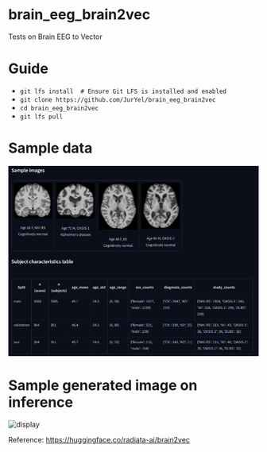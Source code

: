# brain_eeg_brain2vec
Tests on Brain EEG to Vector

# Guide
- `git lfs install  # Ensure Git LFS is installed and enabled`
- `git clone https://github.com/JurYel/brain_eeg_brain2vec`
- `cd brain_eeg_brain2vec`
- `git lfs pull`

# Sample data
![sample](sample.png?raw=true)

# Sample generated image on inference
![display](image-reconstruction?raw=true)

Reference:
https://huggingface.co/radiata-ai/brain2vec

